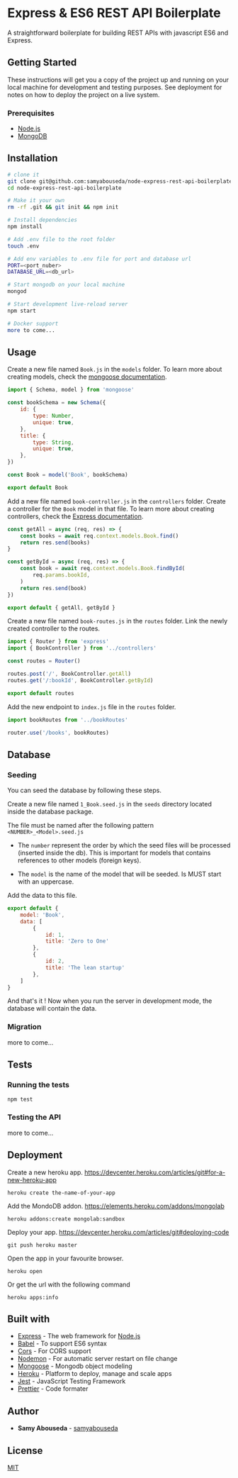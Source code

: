 # Express & ES6 REST API Boilerplate

A straightforward boilerplate for building REST APIs with javascript ES6 and Express.

## Getting Started

These instructions will get you a copy of the project up and running on your local machine for development and testing 
purposes. See deployment for notes on how to deploy the project on a live system.

### Prerequisites
- [Node.js](https://nodejs.org/en/)
- [MongoDB](https://docs.mongodb.com/manual/installation/)

## Installation

```sh
# clone it
git clone git@github.com:samyabouseda/node-express-rest-api-boilerplate.git
cd node-express-rest-api-boilerplate

# Make it your own
rm -rf .git && git init && npm init

# Install dependencies
npm install

# Add .env file to the root folder
touch .env

# Add env variables to .env file for port and database url
PORT=<port_nuber>
DATABASE_URL=<db_url>

# Start mongodb on your local machine
mongod

# Start development live-reload server
npm start

# Docker support
more to come...
```    

## Usage
Create a new file named `Book.js` in the `models` folder.
To learn more about creating models, check the [mongoose documentation](https://mongoosejs.com).
```js
import { Schema, model } from 'mongoose'

const bookSchema = new Schema({
    id: {
        type: Number,
        unique: true,
    },
    title: {
        type: String,
        unique: true,
    },
})

const Book = model('Book', bookSchema)

export default Book

```
Add a new file named `book-controller.js` in the `controllers` folder.
Create a controller for the `Book` model in that file. To learn more about creating controllers, check the [Express documentation](https://expressjs.com/en/guide/routing.html).
```js
const getAll = async (req, res) => {
    const books = await req.context.models.Book.find()
    return res.send(books)
}

const getById = async (req, res) => {
    const book = await req.context.models.Book.findById(
    	req.params.bookId,
    )
    return res.send(book)
})

export default { getAll, getById }
```

Create a new file named `book-routes.js` in the `routes` folder. Link the newly created controller to the routes.
```js
import { Router } from 'express'
import { BookController } from '../controllers'

const routes = Router()

routes.post('/', BookController.getAll)
routes.get('/:bookId', BookController.getById)

export default routes

```

Add the new endpoint to `index.js` file in the `routes` folder.
```js
import bookRoutes from '../bookRoutes'

router.use('/books', bookRoutes)
```
## Database 

### Seeding
You can seed the database by following these steps.

Create a new file named `1_Book.seed.js` in the `seeds` directory located inside the database package.

The file must be named after the following pattern `<NUMBER>_<Model>.seed.js`

- The `number` represent the order by which the seed files will be processed (inserted inside the db). This is important for 
models that contains references to other models (foreign keys).

- The `model` is the name of the model that will be seeded. Is MUST start with an uppercase.

Add the data to this file.
```javascript
export default {
    model: 'Book',
    data: [
        { 
            id: 1,
            title: 'Zero to One'
        },
        { 
            id: 2,
            title: 'The lean startup'
        },     
    ]   
}
``` 

And that's it ! Now when you run the server in development mode, the database will contain the data.

### Migration
more to come...

## Tests

### Running the tests
```
npm test
```

### Testing the API
more to come...

## Deployment

Create a new heroku app.
https://devcenter.heroku.com/articles/git#for-a-new-heroku-app
```
heroku create the-name-of-your-app
```

Add the MondoDB addon.
https://elements.heroku.com/addons/mongolab
```
heroku addons:create mongolab:sandbox
```

Deploy your app. https://devcenter.heroku.com/articles/git#deploying-code
```
git push heroku master
```

Open the app in your favourite browser.
```
heroku open
```

Or get the url with the following command
```
heroku apps:info
```

## Built with
- [Express](https://expressjs.com) - The web framework for [Node.js](https://nodejs.org/en/)
- [Babel](https://babeljs.io) - To support ES6 syntax
- [Cors](https://github.com/troygoode/node-cors) - For CORS support 
- [Nodemon](https://nodemon.io) - For automatic server restart on file change
- [Mongoose](https://mongoosejs.com) - Mongodb object modeling
- [Heroku](https://www.heroku.com) - Platform to deploy, manage and scale apps
- [Jest](https://jestjs.io) - JavaScript Testing Framework
- [Prettier](https://prettier.io) - Code formater 

## Author

* **Samy Abouseda** - [samyabouseda](https://github.com/samyabouseda)

## License

[MIT](LICENSE.md)